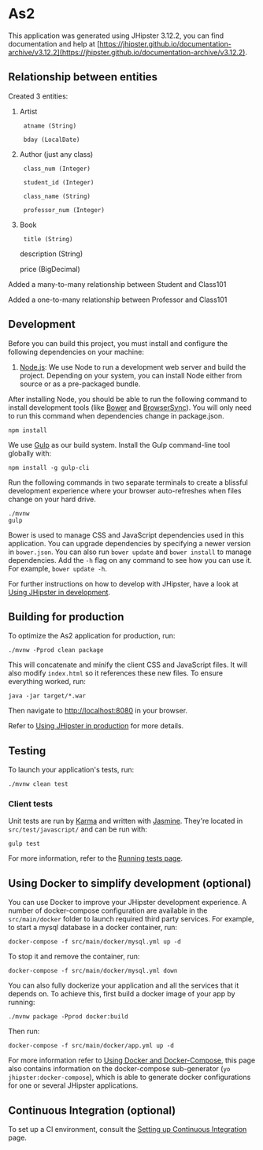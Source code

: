 # As2

This application was generated using JHipster 3.12.2, you can find documentation and help at [https://jhipster.github.io/documentation-archive/v3.12.2](https://jhipster.github.io/documentation-archive/v3.12.2).

## Relationship between entities

Created 3 entities:

1) Artist

        atname (String)
        
    	bday (LocalDate) 

2) Author (just any class)

        class_num (Integer)

        student_id (Integer)

        class_name (String)

        professor_num (Integer)

3) Book

        title (String)

	description (String)

	price (BigDecimal) 

Added a many-to-many relationship between Student and Class101

Added a one-to-many relationship between Professor and Class101

## Development

Before you can build this project, you must install and configure the following dependencies on your machine:
1. [Node.js][]: We use Node to run a development web server and build the project.
   Depending on your system, you can install Node either from source or as a pre-packaged bundle.

After installing Node, you should be able to run the following command to install development tools (like
[Bower][] and [BrowserSync][]). You will only need to run this command when dependencies change in package.json.

    npm install

We use [Gulp][] as our build system. Install the Gulp command-line tool globally with:

    npm install -g gulp-cli

Run the following commands in two separate terminals to create a blissful development experience where your browser
auto-refreshes when files change on your hard drive.

    ./mvnw
    gulp

Bower is used to manage CSS and JavaScript dependencies used in this application. You can upgrade dependencies by
specifying a newer version in `bower.json`. You can also run `bower update` and `bower install` to manage dependencies.
Add the `-h` flag on any command to see how you can use it. For example, `bower update -h`.

For further instructions on how to develop with JHipster, have a look at [Using JHipster in development][].

## Building for production

To optimize the As2 application for production, run:

    ./mvnw -Pprod clean package

This will concatenate and minify the client CSS and JavaScript files. It will also modify `index.html` so it references these new files.
To ensure everything worked, run:

    java -jar target/*.war

Then navigate to [http://localhost:8080](http://localhost:8080) in your browser.

Refer to [Using JHipster in production][] for more details.

## Testing

To launch your application's tests, run:

    ./mvnw clean test

### Client tests

Unit tests are run by [Karma][] and written with [Jasmine][]. They're located in `src/test/javascript/` and can be run with:

    gulp test



For more information, refer to the [Running tests page][].

## Using Docker to simplify development (optional)

You can use Docker to improve your JHipster development experience. A number of docker-compose configuration are available in the `src/main/docker` folder to launch required third party services.
For example, to start a mysql database in a docker container, run:

    docker-compose -f src/main/docker/mysql.yml up -d

To stop it and remove the container, run:

    docker-compose -f src/main/docker/mysql.yml down

You can also fully dockerize your application and all the services that it depends on.
To achieve this, first build a docker image of your app by running:

    ./mvnw package -Pprod docker:build

Then run:

    docker-compose -f src/main/docker/app.yml up -d

For more information refer to [Using Docker and Docker-Compose][], this page also contains information on the docker-compose sub-generator (`yo jhipster:docker-compose`), which is able to generate docker configurations for one or several JHipster applications.

## Continuous Integration (optional)

To set up a CI environment, consult the [Setting up Continuous Integration][] page.

[JHipster Homepage and latest documentation]: https://jhipster.github.io
[JHipster 3.12.2 archive]: https://jhipster.github.io/documentation-archive/v3.12.2

[Using JHipster in development]: https://jhipster.github.io/documentation-archive/v3.12.2/development/
[Using Docker and Docker-Compose]: https://jhipster.github.io/documentation-archive/v3.12.2/docker-compose
[Using JHipster in production]: https://jhipster.github.io/documentation-archive/v3.12.2/production/
[Running tests page]: https://jhipster.github.io/documentation-archive/v3.12.2/running-tests/
[Setting up Continuous Integration]: https://jhipster.github.io/documentation-archive/v3.12.2/setting-up-ci/


[Node.js]: https://nodejs.org/
[Bower]: http://bower.io/
[Gulp]: http://gulpjs.com/
[BrowserSync]: http://www.browsersync.io/
[Karma]: http://karma-runner.github.io/
[Jasmine]: http://jasmine.github.io/2.0/introduction.html
[Protractor]: https://angular.github.io/protractor/
